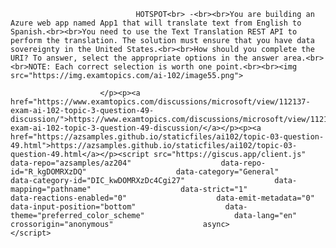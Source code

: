 <p class="card-text">
							
								HOTSPOT<br> -<br><br>You are building an Azure web app named App1 that will translate text from English to Spanish.<br><br>You need to use the Text Translation REST API to perform the translation. The solution must ensure that you have data sovereignty in the United States.<br><br>How should you complete the URI? To answer, select the appropriate options in the answer area.<br><br>NOTE: Each correct selection is worth one point.<br><br><img src="https://img.examtopics.com/ai-102/image55.png">
							
						</p><p><a href="https://www.examtopics.com/discussions/microsoft/view/112137-exam-ai-102-topic-3-question-49-discussion/">https://www.examtopics.com/discussions/microsoft/view/112137-exam-ai-102-topic-3-question-49-discussion/</a></p><p><a href="https://azsamples.github.io/staticfiles/ai102/topic-03-question-49.html">https://azsamples.github.io/staticfiles/ai102/topic-03-question-49.html</a></p><script src="https://giscus.app/client.js"                    data-repo="azsamples/az204"                    data-repo-id="R_kgDOMRXzDQ"                    data-category="General"                    data-category-id="DIC_kwDOMRXzDc4Cgi27"                    data-mapping="pathname"                    data-strict="1"                    data-reactions-enabled="0"                    data-emit-metadata="0"                    data-input-position="bottom"                    data-theme="preferred_color_scheme"                    data-lang="en"                    crossorigin="anonymous"                    async>                    </script>